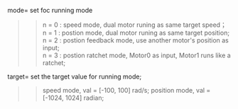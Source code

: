 mode=<n> set foc running mode  
>> n = 0 : speed mode, dual motor runing as same target speed；  
>> n = 1 : postion mode, dual motor runing as same target position;  
>> n = 2 : postion feedback mode, use another motor's position as input;  
>> n = 3 : postion ratchet mode, Motor0 as input, Motor1 runs like a ratchet;  

target=<val> set the target value for running mode;  
>> speed mode, val = [-100, 100] rad/s;
>> position mode, val = [-1024, 1024] radian;
